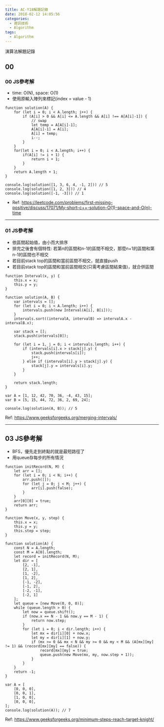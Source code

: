 ```yaml
---
title: AC-Y18解題記錄
date: 2018-02-12 14:05:56
categories:
  - 資訊技術
  - Algorithm
tags:
  - Algorithm
---
```


演算法解題記錄

<!--more-->

## 00

### 00 JS參考解

* time: O(N), space: O(1)
* 使用原輸入陣列來標記(index = value - 1)

```JS
function solution(A) {
    for (let i = 0; i < A.length; i++) {
        if (A[i] > 0 && A[i] <= A.length && A[i] !== A[A[i]-1]) {
            // swap
            let temp = A[A[i]-1];
            A[A[i]-1] = A[i];
            A[i] = temp;
            i--;
        }
    }
    for(let i = 0; i < A.length; i++) {
        if(A[i] != i + 1) {
            return i + 1;
        }
    }
    return A.length + 1;
}

console.log(solution([1, 3, 6, 4, -1, 2])) // 5
console.log(solution([1, 2, 3])) // 4
console.log(solution([-1, -3])) // 1

```

* Ref: <https://leetcode.com/problems/first-missing-positive/discuss/17071/My-short-c++-solution-O(1)-space-and-O(n)-time>

---

### 01 JS參考解

* 依區間起始值，由小而大排序
* 排完之後會有個特性: 若第n的區間和n-1的區間不相交，那麼n+1的區間和第n-1的區間也不相交
* 若目前stack top的區間和當前區間不相交，就直接push
* 若目前stack top的區間和當前區間相交(只需考慮區間結束值)，就合併區間

```JS
function Interval(x, y) {
    this.x = x;
    this.y = y;
}

function solution(A, B) {
    var intervals = [];
    for (let i = 0; i < A.length; i++) {
        intervals.push(new Interval(A[i], B[i]));
    }
    intervals.sort((intervalA, intervalB) => intervalA.x - intervalB.x);

    var stack = [];
    stack.push(intervals[0]);

    for (let i = 1, j = 0; i < intervals.length; i++) {
        if (intervals[i].x > stack[j].y) {
            stack.push(intervals[i]);
            j++;
        } else if (intervals[i].y > stack[j].y) {
            stack[j].y = intervals[i].y;
        }
    }

    return stack.length;
}

var A = [1, 12, 42, 70, 36, -4, 43, 15];
var B = [5, 15, 44, 72, 36, 2, 69, 24];

console.log(solution(A, B)); // 5
```

Ref: <https://www.geeksforgeeks.org/merging-intervals/>

---

## 03 JS參考解

* BFS，優先走到終點的就是最短路徑了
* 用queue存每步的所有情況

```text
function initRecord(N, M) {
    let arr = [];
    for (let i = 0; i < N; i++) {
        arr.push([]);
        for (let j = 0; j < M; j++) {
            arr[i].push(false);
        }
    }
    arr[0][0] = true;
    return arr;
}

function Move(x, y, step) {
    this.x = x;
    this.y = y;
    this.step = step;
}

function solution(A) {
    const N = A.length;
    const M = A[0].length;
    let record = initRecord(N, M);
    let dir = [
        [2, -1],
        [2, 1],
        [1, -2],
        [1, 2],
        [-1, -2],
        [-1, 2],
        [-2, -1],
        [-2, 1]
    ];
    let queue = [new Move(0, 0, 0)];
    while (queue.length > 0) {
        let now = queue.shift();
        if (now.x == N - 1 && now.y == M - 1) {
            return now.step;
        }
        for (let i = 0; i < dir.length; i++) {
            let mx = dir[i][0] + now.x;
            let my = dir[i][1] + now.y;
            if (mx >= 0 && mx < N && my >= 0 && my < M && (A[mx][my] != 1) && (record[mx][my] == false)) {
                record[mx][my] = true;
                queue.push(new Move(mx, my, now.step + 1));
            }
        }
    }
    return -1;
}

var A = [
    [0, 0, 0],
    [0, 0, 1],
    [1, 0, 0],
    [0, 0, 0],
];
console.log(solution(A)); // 7
```

Ref: <https://www.geeksforgeeks.org/minimum-steps-reach-target-knight/>
